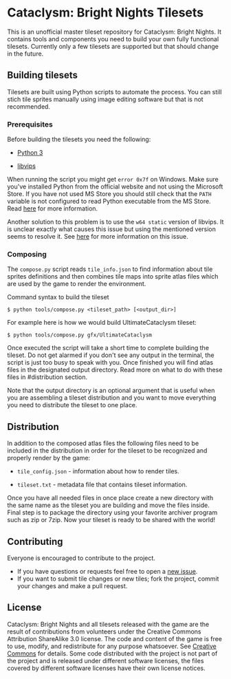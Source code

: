 # Cataclysm: Bright Nights Tilesets

This is an unofficial master tileset repository for Cataclysm: Bright Nights. It contains tools and components you need to build your own fully functional tilesets. Currently only a few tilesets are supported but that should change in the future.

## Building tilesets

Tilesets are built using Python scripts to automate the process. You can still stich tile sprites manually using image editing software but that is not recommended. 

### Prerequisites

Before building the tilesets you need the following:

- [Python 3](https://www.python.org/downloads/)

- [libvips](https://github.com/libvips/libvips/releases) 

When running the script you might get `error 0x7f` on Windows. Make sure you've installed Python from the official website and not using the Microsoft Store. If you have not used MS Store you should still check that the `PATH` variable is not configured to read Python executable from the MS Store. Read [here](https://stackoverflow.com/a/58773979) for more information.

Another solution to this problem is to use the `w64 static` version of libvips. It is unclear exactly what causes this issue but using the mentioned version seems to resolve it. See [here](https://github.com/libvips/libvips/issues/2479) for more information on this issue.

### Composing

The `compose.py` script reads `tile_info.json` to find information about tile sprites definitions and then combines tile maps into sprite atlas files which are used by the game to render the environment.

Command syntax to build the tileset

```
$ python tools/compose.py <tileset_path> [<output_dir>]
```

For example here is how we would build UltimateCataclysm tileset:

```
$ python tools/compose.py gfx/UltimateCataclysm
```

Once executed the script will take a short time to complete building the tileset. Do not get alarmed if you don't see any output in the terminal, the script is just too busy to speak with you. Once finished you will find atlas files in the designated output directory. Read more on what to do with these files in #distribution section.

Note that the output directory is an optional argument that is useful when you are assembling a tileset distribution and you want to move everything you need to distribute the tileset to one place.

## Distribution

In addition to the composed atlas files the following files need to be included in the distribution in order for the tileset to be recognized and properly render by the game:

- `tile_config.json` - information about how to render tiles.

- `tileset.txt` - metadata file that contains tileset information.

Once you have all needed files in once place create a new directory with the same name as the tileset you are building and move the files inside. Final step is to package the directory using your favorite archiver program such as zip or 7zip. Now your tileset is ready to be shared with the world!

## Contributing

Everyone is encouraged to contribute to the project. 

- If you have questions or requests feel free to open a [new issue](https://github.com/matshou/CBN-Tilesets/issues/new). 
- If you want to submit tile changes or new tiles; fork the project, commit your changes and make a pull request.

## License

Cataclysm: Bright Nights and all tilesets released with the game are the result of contributions from volunteers under the Creative Commons Attribution ShareAlike 3.0 license. The code and content of the game is free to use, modify, and redistribute for any purpose whatsoever. See [Creative Commons](http://creativecommons.org/licenses/by-sa/3.0/) for details. Some code distributed with the project is not part of the project and is released under different software licenses, the files covered by different software licenses have their own license notices.
